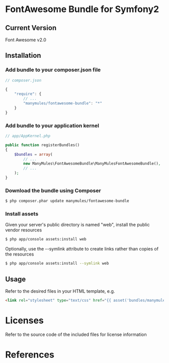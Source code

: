 # FontAwesome Bundle for Symfony2

## Current Version

Font Awesome v2.0

## Installation

### Add bundle to your composer.json file

``` js
// composer.json

{
    "require": {
		// ...
        "manymules/fontawesome-bundle": "*"
    }
}
```

### Add bundle to your application kernel

``` php
// app/AppKernel.php

public function registerBundles()
{
    $bundles = array(
        // ...
        new ManyMules\FontAwesomeBundle\ManyMulesFontAwesomeBundle(),
        // ...
    );
}
```

### Download the bundle using Composer

``` bash
$ php composer.phar update manymules/fontawesome-bundle
```

### Install assets

Given your server's public directory is named "web", install the public vendor resources

``` bash
$ php app/console assets:install web
```

Optionally, use the --symlink attribute to create links rather than copies of the resources 

``` bash
$ php app/console assets:install --symlink web
```

## Usage

Refer to the desired files in your HTML template, e.g.

``` html
<link rel="stylesheet" type="text/css" href="{{ asset('bundles/manymulesfontawesome/css/font-awesome.css') }}" />
```

# Licenses

Refer to the source code of the included files for license information

# References

[1]: http://fortawesome.github.com/Font-Awesome/
[2]: http://symfony.com